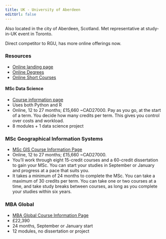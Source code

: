 ```yaml
---
title: UK - University of Aberdeen
editUrl: false
---
```


Also located in the city of Aberdeen, Scotland. Met representative at study-in-UK event in Toronto.

Direct competitor to RGU, has more online offerings now.

### Resources

* [Online landing page](https://www.abdn.ac.uk/study/online/)
* [Online Degrees](https://on.abdn.ac.uk/degrees/)
* [Online Short Courses](https://on.abdn.ac.uk/courses/)

#### MSc Data Science

* [Course information page](https://on.abdn.ac.uk/degrees/data-science/)
* Uses both Python and R
* Online, 12 to 27 months; £15,660 \~CAD27000. Pay as you go, at the start of a term. You decide how many credits per term. This gives you control over costs and workload.
* 8 modules + 1 data science project

### MSc Geographical Information Systems

* [MSc GIS Course Information Page](https://on.abdn.ac.uk/degrees/geographical-information-systems/)
* Online, 12 to 27 months; £15,660 \~CAD27000.
* You’ll work through eight 15-credit courses and a 60-credit dissertation to gain your MSc. You can start your studies in September or January and progress at a pace that suits you.
* It takes a minimum of 24 months to complete the MSc. You can take a maximum of 30 credits per term. You can take one or two courses at a time, and take study breaks between courses, as long as you complete your studies within six years.

### MBA Global

* [MBA Global Course Information Page](https://on.abdn.ac.uk/degrees/mba-global/)
* £22,390
* 24 months, September or January start
* 12 modules, no dissertation or project
